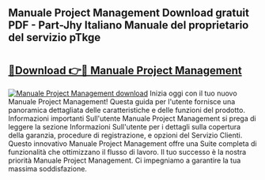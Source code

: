 ## Manuale Project Management Download gratuit PDF - Part-Jhy Italiano Manuale del proprietario del servizio pTkge

# <h2><a href="http://dfduu7p.blite.top/?on=Manuale+Project+Management">🔗Download 👉🔴 Manuale Project Management</a></h2>

[![Manuale Project Management download](https://i.imgur.com/lujVjoI.png)](http://dfduu7p.blite.top/?on=Manuale+Project+Management)
Inizia oggi con il tuo nuovo Manuale Project Management! Questa guida per l'utente fornisce una panoramica dettagliata delle caratteristiche e delle funzioni del prodotto. Informazioni importanti Sull'utente Manuale Project Management si prega di leggere la sezione Informazioni Sull'utente per i dettagli sulla copertura della garanzia, procedure di registrazione, e opzioni del Servizio Clienti. Questo innovativo Manuale Project Management offre una Suite completa di funzionalità che ottimizzano il flusso di lavoro. Il tuo successo è la nostra priorità Manuale Project Management. Ci impegniamo a garantire la tua massima soddisfazione.
